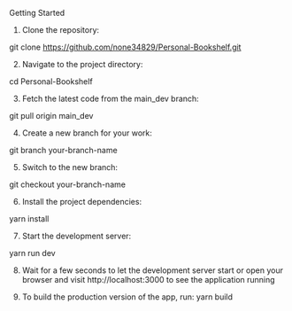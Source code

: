 Getting Started

1) Clone the repository:

git clone https://github.com/none34829/Personal-Bookshelf.git

2) Navigate to the project directory:

cd Personal-Bookshelf

3) Fetch the latest code from the main_dev branch:

git pull origin main_dev

4) Create a new branch for your work:

git branch your-branch-name

5) Switch to the new branch:

git checkout your-branch-name

6) Install the project dependencies:

yarn install

7) Start the development server:

yarn run dev

8) Wait for a few seconds to let the development server start or open your browser and visit http://localhost:3000 to see the application running

9) To build the production version of the app, run:
yarn build